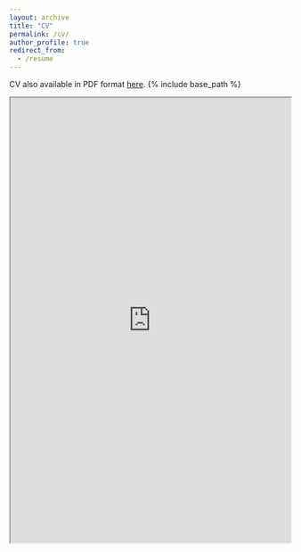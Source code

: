 ```yaml
---
layout: archive
title: "CV"
permalink: /cv/
author_profile: true
redirect_from:
  - /resume
---
```


CV also available in PDF format <a href=jcv.pdf>here</a>. 
{% include base_path %}

<iframe src="https://drive.google.com/file/d/1haaQPgAMkOqouNhVPiB8EHmol-okyQOy/preview" width="100%" height = "800">
</iframe>

